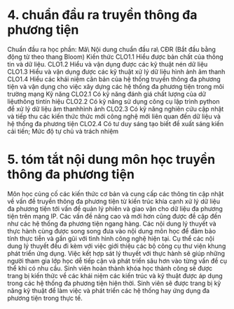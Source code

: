 # 4. chuẩn đầu ra truyền thông đa phương tiện
Chuẩn đầu ra học phần: Mã\ Nội dung chuẩn đầu ra\ CĐR (Bắt đầu bằng động từ theo thang Bloom) Kiến thức CLO1.1 Hiểu được bản chất của thông tin và dữ liệu. CLO1.2 Hiểu và vận dụng được các kỹ thuật nén dữ liệu CLO1.3 Hiểu và vận dụng được các kỹ thuật xử lý dữ liệu hình ảnh âm thanh CLO1.4 Hiểu các khái niệm căn bản của hệ thống truyền thông đa phương tiện và vận dụng cho việc xây dựng các hệ thống đa phương tiện trong môi trường mạng Kỹ năng CLO2.1 Có kỹ năng đánh giá chất lượng của dữ liệuthông tintín hiệu CLO2.2 Có kỹ năng sử dụng công cụ lập trình python để xử lý dữ liệu âm thanhhình ảnh CLO2.3 Có kỹ năng nghiên cứu cập nhật và tiếp thu các kiến thức thức mới công nghệ mới liên quan đến dữ liệu và hệ thống đa phương tiện CLO2.4 Có tư duy sáng tạo biết đề xuất sáng kiến cải tiến; Mức độ tự chủ và trách nhiệm
# 5. tóm tắt nội dung môn học truyền thông đa phương tiện
Môn học củng cố các kiến thức cơ bản và cung cấp các thông tin cập nhật về vấn đề truyền thông đa phương tiện từ kiến trúc khía cạnh xử lý dữ liệu đa phương tiện tới vấn đề quản lý phiên và giao vận cho dữ liệu đa phương tiện trên mạng IP. Các vấn đề nâng cao và mới hơn cũng được đề cập đến như các hệ thống đa phương tiện ngang hàng. Các nội dung lý thuyết và thực hành cùng được song song đưa vào nội dung môn học để đảm bảo tính thực tiễn và gần gũi với tình hình công nghệ hiện tại. Cụ thể các nội dung lý thuyết đều đi kèm với việc giới thiệu các bộ công cụ thư viện khung phát triển ứng dụng. Việc kết hợp sát lý thuyết với thực hành sẽ giúp những người tham gia lớp học dễ tiếp cận và phát triển sâu hơn vào từng vấn đề cụ thể khi có nhu cầu. Sinh viên hoàn thành khóa học thành công sẽ được trang bị kiến thức về các khái niệm các kiến trúc và kỹ thuật được áp dụng trong các hệ thống đa phương tiện hiện thời. Sinh viên sẽ được trang bị kỹ năng kỹ thuật để làm việc và phát triển các hệ thống hay ứng dụng đa phương tiện trong thực tế.
